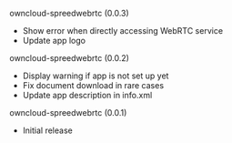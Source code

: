 owncloud-spreedwebrtc (0.0.3)
* Show error when directly accessing WebRTC service
* Update app logo

owncloud-spreedwebrtc (0.0.2)
* Display warning if app is not set up yet
* Fix document download in rare cases
* Update app description in info.xml

owncloud-spreedwebrtc (0.0.1)
* Initial release
